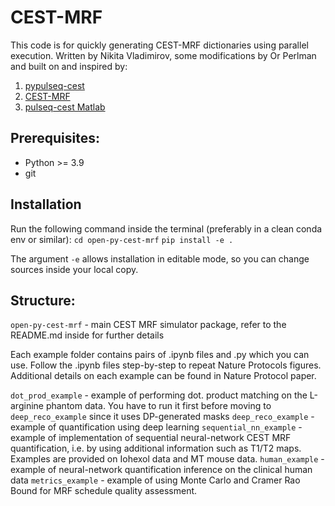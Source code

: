 # CEST-MRF
This code is for quickly generating CEST-MRF dictionaries using parallel execution.
Written by Nikita Vladimirov, some modifications by Or Perlman and built on and inspired by:
1. [pypulseq-cest](https://github.com/KerstinKaspar/pypulseq-cest/blob/main/pypulseq_cest/parser.py) 
2. [CEST-MRF](https://github.com/operlman/cest-mrf)
3. [pulseq-cest Matlab](https://github.com/kherz/pulseq-cest/tree/master) 


## Prerequisites:
- Python >= 3.9
- git

## Installation
Run the following command inside the terminal (preferably in a clean conda env or similar):
`cd open-py-cest-mrf`
`pip install -e .`

The argument `-e` allows installation in editable mode, so you can change sources inside your local copy.

## Structure:
`open-py-cest-mrf` - main CEST MRF simulator package, refer to the README.md inside for further details

Each example folder contains pairs of .ipynb files and .py which you can use. Follow the .ipynb files step-by-step to repeat Nature Protocols figures. Additional details on each example can be found in Nature Protocol paper.

`dot_prod_example` - example of performing dot. product matching on the L-arginine phantom data. You have to run it first before moving to `deep_reco_example` since it uses DP-generated masks
`deep_reco_example` - example of quantification using deep learning
`sequential_nn_example` - example of implementation of sequential neural-network CEST MRF quantification, i.e. by using additional information such as T1/T2 maps. Examples are provided on Iohexol data and MT mouse data.
`human_example` - example of neural-network quantification inference on the clinical human data
`metrics_example` - example of using Monte Carlo and Cramer Rao Bound for MRF schedule quality assessment.
